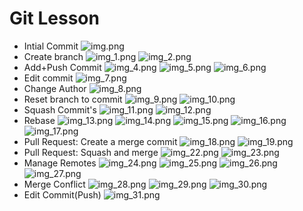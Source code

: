 # Git Lesson 

- Intial Commit 
![img.png](img.png)
- Create branch 
![img_1.png](img_1.png)
![img_2.png](img_2.png)
-  Add+Push Commit
![img_4.png](img_4.png)
![img_5.png](img_5.png)
![img_6.png](img_6.png)
- Edit commit
![img_7.png](img_7.png)
- Change Author
![img_8.png](img_8.png)
- Reset branch to commit
![img_9.png](img_9.png)
![img_10.png](img_10.png)
- Squash Commit's
![img_11.png](img_11.png)
![img_12.png](img_12.png)
-  Rebase 
![img_13.png](img_13.png)
![img_14.png](img_14.png)
![img_15.png](img_15.png)
![img_16.png](img_16.png)
![img_17.png](img_17.png)
- Pull Request: Create a merge commit
![img_18.png](img_18.png)
![img_19.png](img_19.png)
- Pull Request: Squash and merge
![img_22.png](img_22.png)
![img_23.png](img_23.png)
- Manage Remotes
![img_24.png](img_24.png)
![img_25.png](img_25.png)
![img_26.png](img_26.png)
![img_27.png](img_27.png)
-  Merge Conflict
![img_28.png](img_28.png)
![img_29.png](img_29.png)
![img_30.png](img_30.png)
- Edit Сommit(Push)
![img_31.png](img_31.png)


